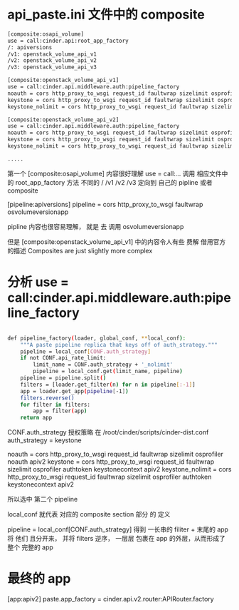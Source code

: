 # api_paste.ini 文件中的 composite
```bash
[composite:osapi_volume]
use = call:cinder.api:root_app_factory
/: apiversions
/v1: openstack_volume_api_v1
/v2: openstack_volume_api_v2
/v3: openstack_volume_api_v3

[composite:openstack_volume_api_v1]
use = call:cinder.api.middleware.auth:pipeline_factory
noauth = cors http_proxy_to_wsgi request_id faultwrap sizelimit osprofiler noauth apiv1
keystone = cors http_proxy_to_wsgi request_id faultwrap sizelimit osprofiler authtoken keystonecontext apiv1
keystone_nolimit = cors http_proxy_to_wsgi request_id faultwrap sizelimit osprofiler authtoken keystonecontext apiv1

[composite:openstack_volume_api_v2]
use = call:cinder.api.middleware.auth:pipeline_factory
noauth = cors http_proxy_to_wsgi request_id faultwrap sizelimit osprofiler noauth apiv2
keystone = cors http_proxy_to_wsgi request_id faultwrap sizelimit osprofiler authtoken keystonecontext apiv2
keystone_nolimit = cors http_proxy_to_wsgi request_id faultwrap sizelimit osprofiler authtoken keystonecontext apiv2

.....
```
第一个 [composite:osapi_volume] 内容很好理解
use = call:... 
调用 相应文件中的 root_app_factory 方法
不同的 /  /v1  /v2  /v3 定向到 自己的 pipline 或者 composite

[pipeline:apiversions]
pipeline = cors http_proxy_to_wsgi faultwrap osvolumeversionapp

pipline 内容也很容易理解， 就是 去 调用 osvolumeversionapp

但是  [composite:openstack_volume_api_v1] 中的内容令人有些 费解
借用官方的描述 Composites are just slightly more complex

# 分析 use = call:cinder.api.middleware.auth:pipeline_factory

```bash

def pipeline_factory(loader, global_conf, **local_conf):
    """A paste pipeline replica that keys off of auth_strategy."""
    pipeline = local_conf[CONF.auth_strategy]
    if not CONF.api_rate_limit:
        limit_name = CONF.auth_strategy + '_nolimit'
        pipeline = local_conf.get(limit_name, pipeline)
    pipeline = pipeline.split()
    filters = [loader.get_filter(n) for n in pipeline[:-1]]
    app = loader.get_app(pipeline[-1])
    filters.reverse()
    for filter in filters:
        app = filter(app)
    return app

```
CONF.auth_strategy 授权策略 在 
/root/cinder/scripts/cinder-dist.conf
auth_strategy = keystone

noauth = cors http_proxy_to_wsgi request_id faultwrap sizelimit osprofiler noauth apiv2
keystone = cors http_proxy_to_wsgi request_id faultwrap sizelimit osprofiler authtoken keystonecontext apiv2
keystone_nolimit = cors http_proxy_to_wsgi request_id faultwrap sizelimit osprofiler authtoken keystonecontext apiv2

所以选中 第二个 pipeline

local_conf 就代表 对应的 composite section 部分 的 定义

pipeline = local_conf[CONF.auth_strategy]
得到 一长串的 filiter + 末尾的 app
将 他们 且分开来， 并将 filters 逆序， 一层层 包裹在 app 的外层，从而形成了 整个 完整的 app

# 最终的 app 
[app:apiv2]
paste.app_factory = cinder.api.v2.router:APIRouter.factory

